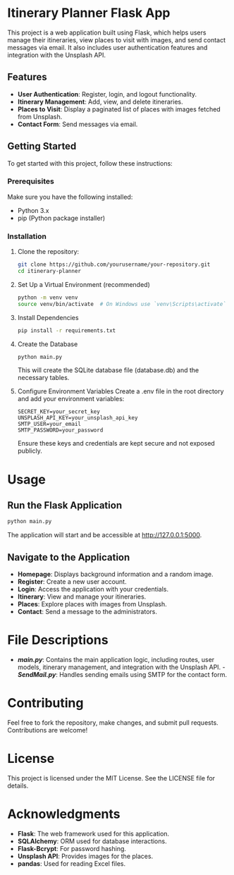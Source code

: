 # Itinerary Planner Flask App

This project is a web application built using Flask, which helps users manage their itineraries, view places to visit with images, and send contact messages via email. It also includes user authentication features and integration with the Unsplash API.

## Features

- **User Authentication**: Register, login, and logout functionality.
- **Itinerary Management**: Add, view, and delete itineraries.
- **Places to Visit**: Display a paginated list of places with images fetched from Unsplash.
- **Contact Form**: Send messages via email.

## Getting Started

To get started with this project, follow these instructions:

### Prerequisites

Make sure you have the following installed:

- Python 3.x
- pip (Python package installer)

### Installation

1. Clone the repository:

   ```bash
   git clone https://github.com/yourusername/your-repository.git
   cd itinerary-planner
   ```
2. Set Up a Virtual Environment (recommended)
   ```bash
   python -m venv venv
   source venv/bin/activate  # On Windows use `venv\Scripts\activate`
   ```
3. Install Dependencies
   ```bash
   pip install -r requirements.txt
   ```
4. Create the Database
   ```bash
   python main.py
   ```
   This will create the SQLite database file (database.db) and the necessary tables.
5. Configure Environment Variables
   Create a .env file in the root directory and add your environment variables:
   ```plaintext
   SECRET_KEY=your_secret_key
   UNSPLASH_API_KEY=your_unsplash_api_key
   SMTP_USER=your_email
   SMTP_PASSWORD=your_password
   ```
   Ensure these keys and credentials are kept secure and not exposed publicly.
# Usage
## Run the Flask Application
```bash
python main.py
```
The application will start and be accessible at http://127.0.0.1:5000.

## Navigate to the Application
- **Homepage**: Displays background information and a random image.
- **Register**: Create a new user account.
- **Login**: Access the application with your credentials.
- **Itinerary**: View and manage your itineraries.
- **Places**: Explore places with images from Unsplash.
- **Contact**: Send a message to the administrators.
# File Descriptions
- ***main.py***: Contains the main application logic, including routes, user models, itinerary management, and integration with the Unsplash API.
-***SendMail.py***: Handles sending emails using SMTP for the contact form.
# Contributing
Feel free to fork the repository, make changes, and submit pull requests. Contributions are welcome!

# License
This project is licensed under the MIT License. See the LICENSE file for details.

# Acknowledgments
- **Flask**: The web framework used for this application.
- **SQLAlchemy**: ORM used for database interactions.
- **Flask-Bcrypt**: For password hashing.
- **Unsplash API**: Provides images for the places.
- **pandas**: Used for reading Excel files.
